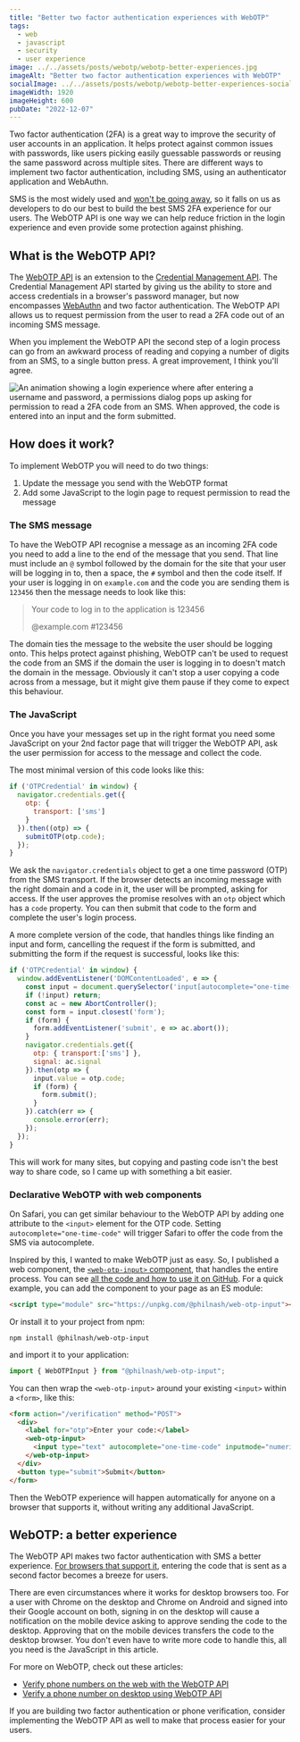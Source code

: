 ```yaml
---
title: "Better two factor authentication experiences with WebOTP"
tags:
  - web
  - javascript
  - security
  - user experience
image: ../../assets/posts/webotp/webotp-better-experiences.jpg
imageAlt: "Better two factor authentication experiences with WebOTP"
socialImage: ../../assets/posts/webotp/webotp-better-experiences-social.jpg
imageWidth: 1920
imageHeight: 600
pubDate: "2022-12-07"
---
```


Two factor authentication (2FA) is a great way to improve the security of user accounts in an application. It helps protect against common issues with passwords, like users picking easily guessable passwords or reusing the same password across multiple sites. There are different ways to implement two factor authentication, including SMS, using an authenticator application and WebAuthn.

SMS is the most widely used and [won't be going away](https://www.twilio.com/blog/sms-2fa-security), so it falls on us as developers to do our best to build the best SMS 2FA experience for our users. The WebOTP API is one way we can help reduce friction in the login experience and even provide some protection against phishing.

## What is the WebOTP API?

The [WebOTP API](https://developer.mozilla.org/en-US/docs/Web/API/WebOTP_API) is an extension to the [Credential Management API](https://developer.mozilla.org/en-US/docs/Web/API/Credential_Management_API). The Credential Management API started by giving us the ability to store and access credentials in a browser's password manager, but now encompasses [WebAuthn](https://developer.mozilla.org/en-US/docs/Web/API/Web_Authentication_API) and two factor authentication. The WebOTP API allows us to request permission from the user to read a 2FA code out of an incoming SMS message.

When you implement the WebOTP API the second step of a login process can go from an awkward process of reading and copying a number of digits from an SMS, to a single button press. A great improvement, I think you'll agree.

<img src="/posts/webotp/webotp.gif" alt="An animation showing a login experience where after entering a username and password, a permissions dialog pops up asking for permission to read a 2FA code from an SMS. When approved, the code is entered into an input and the form submitted." loading="lazy" />

## How does it work?

To implement WebOTP you will need to do two things:

1. Update the message you send with the WebOTP format
2. Add some JavaScript to the login page to request permission to read the message

### The SMS message

To have the WebOTP API recognise a message as an incoming 2FA code you need to add a line to the end of the message that you send. That line must include an `@` symbol followed by the domain for the site that your user will be logging in to, then a space, the `#` symbol and then the code itself. If your user is logging in on `example.com` and the code you are sending them is `123456` then the message needs to look like this:

> Your code to log in to the application is 123456
>
> @example.com #123456

The domain ties the message to the website the user should be logging onto. This helps protect against phishing, WebOTP can't be used to request the code from an SMS if the domain the user is logging in to doesn't match the domain in the message. Obviously it can't stop a user copying a code across from a message, but it might give them pause if they come to expect this behaviour.

### The JavaScript

Once you have your messages set up in the right format you need some JavaScript on your 2nd factor page that will trigger the WebOTP API, ask the user permission for access to the message and collect the code.

The most minimal version of this code looks like this:

```js
if ('OTPCredential' in window) {
  navigator.credentials.get({
    otp: {
      transport: ['sms']
    }
  }).then((otp) => {
    submitOTP(otp.code);
  });
}
```

We ask the `navigator.credentials` object to get a one time password (OTP) from the SMS transport. If the browser detects an incoming message with the right domain and a code in it, the user will be prompted, asking for access. If the user approves the promise resolves with an `otp` object which has a `code` property. You can then submit that code to the form and complete the user's login process.

A more complete version of the code, that handles things like finding an input and form, cancelling the request if the form is submitted, and submitting the form if the request is successful, looks like this:

```js
if ('OTPCredential' in window) {
  window.addEventListener('DOMContentLoaded', e => {
    const input = document.querySelector('input[autocomplete="one-time-code"]');
    if (!input) return;
    const ac = new AbortController();
    const form = input.closest('form');
    if (form) {
      form.addEventListener('submit', e => ac.abort());
    }
    navigator.credentials.get({
      otp: { transport:['sms'] },
      signal: ac.signal
    }).then(otp => {
      input.value = otp.code;
      if (form) {
        form.submit();
      }
    }).catch(err => {
      console.error(err);
    });
  });
}
```

This will work for many sites, but copying and pasting code isn't the best way to share code, so I came up with something a bit easier.

### Declarative WebOTP with web components

On Safari, you can get similar behaviour to the WebOTP API by adding one attribute to the `<input>` element for the OTP code. Setting `autocomplete="one-time-code"` will trigger Safari to offer the code from the SMS via autocomplete.

Inspired by this, I wanted to make WebOTP just as easy. So, I published a web component, the [`<web-otp-input>` component](https://github.com/philnash/web-otp-input), that handles the entire process. You can see [all the code and how to use it on GitHub](https://github.com/philnash/web-otp-input). For a quick example, you can add the component to your page as an ES module:

```html
<script type="module" src="https://unpkg.com/@philnash/web-otp-input"></script>
```

Or install it to your project from npm:

```
npm install @philnash/web-otp-input
```

and import it to your application:

```js
import { WebOTPInput } from "@philnash/web-otp-input";
```

You can then wrap the `<web-otp-input>` around your existing `<input>` within a `<form>`, like this:

```html
<form action="/verification" method="POST">
  <div>
    <label for="otp">Enter your code:</label>
    <web-otp-input>
      <input type="text" autocomplete="one-time-code" inputmode="numeric" id="otp" name="otp" />
    </web-otp-input>
  </div>
  <button type="submit">Submit</button>
</form>
```

Then the WebOTP experience will happen automatically for anyone on a browser that supports it, without writing any additional JavaScript.

## WebOTP: a better experience

The WebOTP API makes two factor authentication with SMS a better experience. [For browsers that support it](https://caniuse.com/mdn-api_otpcredential), entering the code that is sent as a second factor becomes a breeze for users.

There are even circumstances where it works for desktop browsers too. For a user with Chrome on the desktop and Chrome on Android and signed into their Google account on both, signing in on the desktop will cause a notification on the mobile device asking to approve sending the code to the desktop. Approving that on the mobile devices transfers the code to the desktop browser. You don't even have to write more code to handle this, all you need is the JavaScript in this article.

For more on WebOTP, check out these articles:

* [Verify phone numbers on the web with the WebOTP API](https://web.dev/web-otp/)
* [Verify a phone number on desktop using WebOTP API](https://developer.chrome.com/blog/cross-device-webotp/)

If you are building two factor authentication or phone verification, consider implementing the WebOTP API as well to make that process easier for your users.